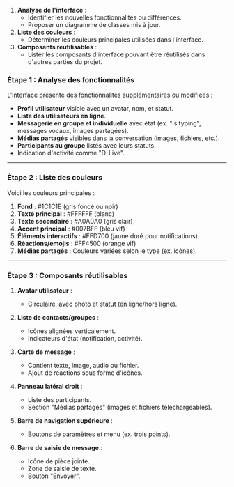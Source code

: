 
1. **Analyse de l'interface** :
   - Identifier les nouvelles fonctionnalités ou différences.
   - Proposer un diagramme de classes mis à jour.
2. **Liste des couleurs** :
   - Déterminer les couleurs principales utilisées dans l'interface.
3. **Composants réutilisables** :
   - Lister les composants d'interface pouvant être réutilisés dans d'autres parties du projet.

### Étape 1 : Analyse des fonctionnalités
L'interface présente des fonctionnalités supplémentaires ou modifiées :
- **Profil utilisateur** visible avec un avatar, nom, et statut.
- **Liste des utilisateurs en ligne**.
- **Messagerie en groupe et individuelle** avec état (ex. "is typing", messages vocaux, images partagées).
- **Médias partagés** visibles dans la conversation (images, fichiers, etc.).
- **Participants au groupe** listés avec leurs statuts.
- Indication d'activité comme "D-Live".

---

### Étape 2 : Liste des couleurs

Voici les couleurs principales :
1. **Fond** : #1C1C1E (gris foncé ou noir)
2. **Texte principal** : #FFFFFF (blanc)
3. **Texte secondaire** : #A0A0A0 (gris clair)
4. **Accent principal** : #007BFF (bleu vif)
5. **Éléments interactifs** : #FFD700 (jaune doré pour notifications)
6. **Réactions/emojis** : #FF4500 (orange vif)
7. **Médias partagés** : Couleurs variées selon le type (ex. icônes).

---

### Étape 3 : Composants réutilisables

1. **Avatar utilisateur** :
   - Circulaire, avec photo et statut (en ligne/hors ligne).

2. **Liste de contacts/groupes** :
   - Icônes alignées verticalement.
   - Indicateurs d'état (notification, activité).

3. **Carte de message** :
   - Contient texte, image, audio ou fichier.
   - Ajout de réactions sous forme d'icônes.

4. **Panneau latéral droit** :
   - Liste des participants.
   - Section "Médias partagés" (images et fichiers téléchargeables).

5. **Barre de navigation supérieure** :
   - Boutons de paramètres et menu (ex. trois points).

6. **Barre de saisie de message** :
   - Icône de pièce jointe.
   - Zone de saisie de texte.
   - Bouton "Envoyer".

